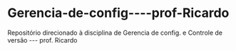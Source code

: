 # Gerencia-de-config----prof-Ricardo
Repositório direcionado à disciplina de Gerencia de config. e Controle de versão --- prof. Ricardo

